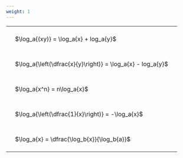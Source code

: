 ```yaml
---
weight: 1
---
```


<style type="text/css">
#T_5dc3c th.col_heading {
  text-align: left;
  font-size: 1em;
}
#T_5dc3c td {
  text-align: left;
  font-size: 1em;
  padding: 1.5em;
}
</style>
<table id="T_5dc3c">
  <thead>
  </thead>
  <tbody>
    <tr>
      <td id="T_5dc3c_row0_col0" class="data row0 col0" >$\log_a{(xy)} = \log_a{x} + log_a{y}$</td>
    </tr>
    <tr>
      <td id="T_5dc3c_row1_col0" class="data row1 col0" >$\log_a{\left(\dfrac{x}{y}\right)} = \log_a{x} - log_a{y}$</td>
    </tr>
    <tr>
      <td id="T_5dc3c_row2_col0" class="data row2 col0" >$\log_a{x^n} = n\log_a{x}$</td>
    </tr>
    <tr>
      <td id="T_5dc3c_row3_col0" class="data row3 col0" >$\log_a{\left(\dfrac{1}{x}\right)} = -\log_a{x}$</td>
    </tr>
    <tr>
      <td id="T_5dc3c_row4_col0" class="data row4 col0" >$\log_a{x} = \dfrac{\log_b{x}}{\log_b{a}}$</td>
    </tr>
  </tbody>
</table>
